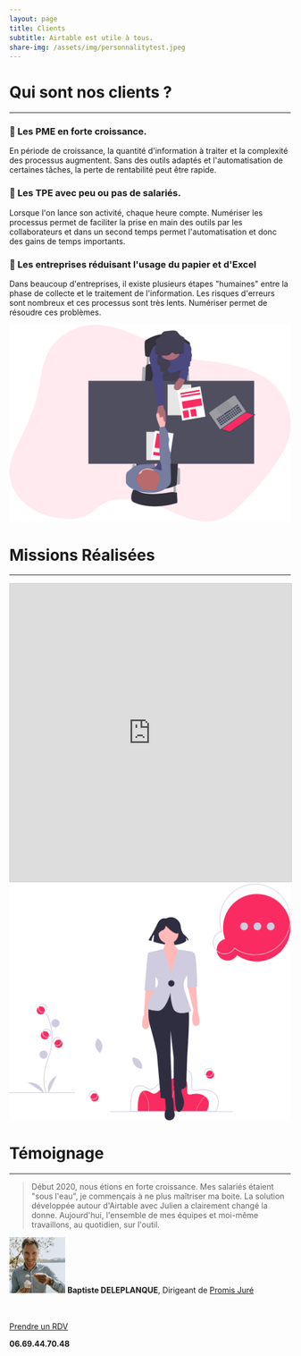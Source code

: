 ```yaml
---
layout: page
title: Clients
subtitle: Airtable est utile à tous.
share-img: /assets/img/personnalitytest.jpeg
---
```


# Qui sont nos clients ?

---

### 🚀 Les PME en forte croissance.

En période de croissance, la quantité d'information à traiter et la complexité des processus augmentent. Sans des outils adaptés et l'automatisation de certaines tâches, la perte de rentabilité peut être rapide.

### 💪 Les TPE avec peu ou pas de salariés.

Lorsque l'on lance son activité, chaque heure compte. Numériser les processus permet de faciliter la prise en main des outils par les collaborateurs et dans un second temps permet l'automatisation et donc des gains de temps importants.

### 📘 Les entreprises réduisant l'usage du papier et d'Excel

Dans beaucoup d'entreprises, il existe plusieurs étapes "humaines" entre la phase de collecte et le traitement de l'information. Les risques d'erreurs sont nombreux et ces processus sont très lents. Numériser permet de résoudre ces problèmes.

<center><img src="/assets/img/deal.svg" alt="" class="img-page"></center>


# Missions Réalisées

---

<iframe class="airtable-embed" src="https://airtable.com/embed/shraaaGRnLvLHNAgE?backgroundColor=yellowLight&viewControls=on" frameborder="0" onmousewheel="" width="100%" height="533" style="background: transparent; border: 1px solid #ccc;"></iframe>


<center><img src="/assets/img/say.svg" alt="" class="img-page"></center>


# Témoignage

---

> Début 2020, nous étions en forte croissance. Mes salariés étaient "sous l'eau", je commençais à ne plus maîtriser ma boite. La solution développée autour d'Airtable avec Julien a clairement changé la donne. Aujourd'hui, l'ensemble de mes équipes et moi-même travaillons, au quotidien, sur l'outil.

<img src="/assets/img/page-clients/baptiste-pj2.png" width="100px" height="100px" />   **Baptiste DELEPLANQUE**, Dirigeant de [Promis Juré](https://promis-jure.fr/)

<br/>
<br/>
<div class="cta-container">
  <div class="cta-content">
    <a href="https://calendly.com/julien-mottet-pro/30min" class="cta-button">Prendre un RDV</a>
    <p><strong>06.69.44.70.48</strong></p>
  </div>
</div>

